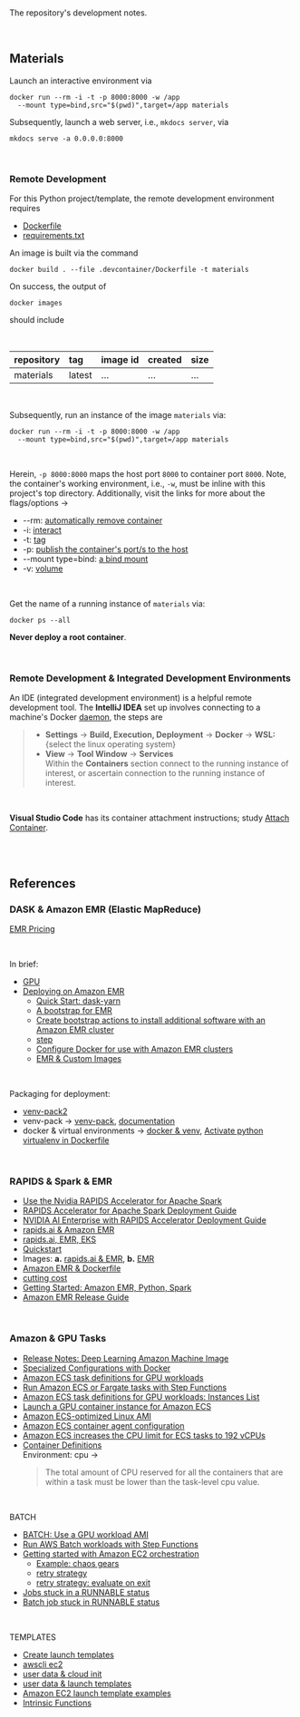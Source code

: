 <br>

The repository's development notes.

<br>

## Materials

Launch an interactive environment via

```shell
docker run --rm -i -t -p 8000:8000 -w /app 
  --mount type=bind,src="$(pwd)",target=/app materials
```

Subsequently, launch a web server, i.e., `mkdocs server`, via

```shell
mkdocs serve -a 0.0.0.0:8000
```

<br>

### Remote Development

For this Python project/template, the remote development environment requires

* [Dockerfile](../.devcontainer/Dockerfile)
* [requirements.txt](../.devcontainer/requirements.txt)

An image is built via the command

```shell
docker build . --file .devcontainer/Dockerfile -t materials
```

On success, the output of

```shell
docker images
```

should include

<br>

| repository | tag    | image id | created  | size     |
|:-----------|:-------|:---------|:---------|:---------|
| materials  | latest | $\ldots$ | $\ldots$ | $\ldots$ |


<br>

Subsequently, run an instance of the image `materials` via:

```shell
docker run --rm -i -t -p 8000:8000 -w /app 
  --mount type=bind,src="$(pwd)",target=/app materials
```

<br>

Herein, `-p 8000:8000` maps the host port `8000` to container port `8000`.  Note, the container's working environment,
i.e., `-w`, must be inline with this project's top directory.  Additionally, visit the links for more about the flags/options $\rightarrow$

* --rm: [automatically remove container](https://docs.docker.com/engine/reference/commandline/run/#:~:text=a%20container%20exits-,%2D%2Drm,-Automatically%20remove%20the)
* -i: [interact](https://docs.docker.com/engine/reference/commandline/run/#:~:text=and%20reaps%20processes-,%2D%2Dinteractive,-%2C%20%2Di)
* -t: [tag](https://docs.docker.com/get-started/02_our_app/#:~:text=Finally%2C%20the-,%2Dt,-flag%20tags%20your)
* -p: [publish the container's port/s to the host](https://docs.docker.com/engine/reference/commandline/run/#:~:text=%2D%2Dpublish%20%2C-,%2Dp,-Publish%20a%20container%E2%80%99s)
* --mount type=bind: [a bind mount](https://docs.docker.com/engine/storage/bind-mounts/#syntax)
* -v: [volume](https://docs.docker.com/engine/storage/volumes/)

<br>

Get the name of a running instance of ``materials`` via:

```shell
docker ps --all
```

**Never deploy a root container**.

<br>

### Remote Development & Integrated Development Environments

An IDE (integrated development environment) is a helpful remote development tool.  The **IntelliJ
IDEA** set up involves connecting to a machine's Docker [daemon](https://www.jetbrains.com/help/idea/docker.html#connect_to_docker), the steps are

> * **Settings** $\rightarrow$ **Build, Execution, Deployment** $\rightarrow$ **Docker** $\rightarrow$ **WSL:** {select the linux operating system}
> * **View** $\rightarrow$ **Tool Window** $\rightarrow$ **Services** <br>Within the **Containers** section connect to the running instance of interest, or ascertain connection to the running instance of interest.

<br>

**Visual Studio Code** has its container attachment instructions; study [Attach Container](https://code.visualstudio.com/docs/devcontainers/attach-container).


<br>
<br>


## References

### DASK & Amazon EMR (Elastic MapReduce)

[EMR Pricing](https://aws.amazon.com/emr/pricing/)

<br>

In brief:
* [GPU](https://docs.dask.org/en/stable/gpu.html)
* [Deploying on Amazon EMR](https://yarn.dask.org/en/latest/aws-emr.html)
  * [Quick Start: dask-yarn](https://yarn.dask.org/en/latest/quickstart.html)
  * [A bootstrap for EMR](https://github.com/dask/dask-yarn/blob/main/deployment_resources/aws-emr/bootstrap-dask)
  * [Create bootstrap actions to install additional software with an Amazon EMR cluster](https://docs.aws.amazon.com/emr/latest/ManagementGuide/emr-plan-bootstrap.html)
  * [step](https://docs.aws.amazon.com/emr/latest/ReleaseGuide/emr-spark-submit-step.html)
  * [Configure Docker for use with Amazon EMR clusters](https://docs.aws.amazon.com/emr/latest/ManagementGuide/emr-plan-docker.html)
  * [EMR & Custom Images](https://docs.aws.amazon.com/emr/latest/EMR-on-EKS-DevelopmentGuide/docker-custom-images-steps.html)

<br>

Packaging for deployment:
* [venv-pack2](https://pypi.org/project/venv-pack2/)
* venv-pack &rarr; [venv-pack](https://pypi.org/project/venv-pack/), [documentation](https://jcristharif.com/venv-pack/)
* docker & virtual environments &rarr; [docker & venv](https://coderivers.org/blog/docker-with-python-venv/), [Activate python virtualenv in Dockerfile](https://bobcares.com/blog/activate-python-virtualenv-in-dockerfile/)

<br>

### RAPIDS & Spark & EMR

* [Use the Nvidia RAPIDS Accelerator for Apache Spark](https://docs.aws.amazon.com/emr/latest/ReleaseGuide/emr-spark-rapids.html)
* [RAPIDS Accelerator for Apache Spark Deployment Guide](https://docs.nvidia.com/ai-enterprise/deployment/spark-rapids-accelerator/latest/emr.html)
* [NVIDIA AI Enterprise with RAPIDS Accelerator Deployment Guide](https://docs.nvidia.com/ai-enterprise/deployment/spark-rapids-accelerator/latest/index.html)
* [rapids.ai & Amazon EMR](https://docs.nvidia.com/ai-enterprise/deployment/spark-rapids-accelerator/latest/emr.html)
* [rapids.ai, EMR, EKS](https://aws.amazon.com/blogs/containers/run-spark-rapids-ml-workloads-with-gpus-on-amazon-emr-on-eks/)
* [Quickstart](https://docs.nvidia.com/spark-rapids/user-guide/latest/qualification/quickstart.html)
* Images: **a.** [rapids.ai & EMR](https://gallery.ecr.aws/emr-on-eks/spark/emr-7.0.0-spark-rapids), **b.** [EMR](https://gallery.ecr.aws/emr-on-eks?page=1)
* [Amazon EMR & Dockerfile](https://github.com/awslabs/data-on-eks/blob/main/ai-ml/emr-spark-rapids/examples/xgboost/Dockerfile)
* [cutting cost](https://developer.nvidia.com/blog/accelerated-data-analytics-faster-time-series-analysis-with-rapids-cudf/)
* [Getting Started: Amazon EMR, Python, Spark](https://docs.aws.amazon.com/emr/latest/ManagementGuide/emr-gs.html#emr-getting-started-plan-and-configure)
* [Amazon EMR Release Guide](https://docs.aws.amazon.com/emr/latest/ReleaseGuide/emr-780-release.html)

<br>

### Amazon & GPU Tasks

* [Release Notes: Deep Learning Amazon Machine Image](https://docs.aws.amazon.com/dlami/latest/devguide/appendix-ami-release-notes.html)
* [Specialized Configurations with Docker](https://docs.nvidia.com/datacenter/cloud-native/container-toolkit/latest/docker-specialized.html)
* [Amazon ECS task definitions for GPU workloads](https://docs.aws.amazon.com/AmazonECS/latest/developerguide/ecs-gpu.html)
* [Run Amazon ECS or Fargate tasks with Step Functions](https://docs.aws.amazon.com/step-functions/latest/dg/connect-ecs.html)
* [Amazon ECS task definitions for GPU workloads: Instances List](https://docs.aws.amazon.com/AmazonECS/latest/developerguide/ecs-gpu.html)
* [Launch a GPU container instance for Amazon ECS](https://docs.aws.amazon.com/AmazonECS/latest/developerguide/gpu-launch.html)
* [Amazon ECS-optimized Linux AMI](https://docs.aws.amazon.com/AmazonECS/latest/developerguide/ecs-optimized_AMI.html)
* [Amazon ECS container agent configuration](https://docs.aws.amazon.com/AmazonECS/latest/developerguide/ecs-agent-config.html)
* [Amazon ECS increases the CPU limit for ECS tasks to 192 vCPUs](https://aws.amazon.com/about-aws/whats-new/2025/02/amazon-ecs-increases-cpu-ecs-tasks/)
* [Container Definitions](https://docs.aws.amazon.com/AmazonECS/latest/developerguide/task_definition_parameters.html#container_definitions)<br>Environment: cpu &rarr; <blockquote>The total amount of CPU reserved for all the containers that are within a task must be lower than the task-level cpu value.</blockquote>

<br>

BATCH
* [BATCH: Use a GPU workload AMI](https://docs.aws.amazon.com/batch/latest/userguide/batch-gpu-ami.html)
* [Run AWS Batch workloads with Step Functions](https://docs.aws.amazon.com/step-functions/latest/dg/connect-batch.html)
* [Getting started with Amazon EC2 orchestration](https://docs.aws.amazon.com/batch/latest/userguide/getting-started-ec2.html)
  * [Example: chaos gears](https://chaosgears.com/blog/gpu-jobs-on-aws-batch)
  * [retry strategy](https://docs.aws.amazon.com/batch/latest/userguide/job_retries.html)
  * [retry strategy: evaluate on exit](https://docs.aws.amazon.com/batch/latest/userguide/job_definition_parameters-copy.html#retryStrategy-evaluateOnExit)
* [Jobs stuck in a RUNNABLE status](https://docs.aws.amazon.com/batch/latest/userguide/job_stuck_in_runnable.html)
* [Batch job stuck in RUNNABLE status](https://repost.aws/knowledge-center/batch-job-stuck-runnable-status)

<br>

TEMPLATES
* [Create launch templates](https://docs.aws.amazon.com/AWSCloudFormation/latest/UserGuide/quickref-ec2-launch-templates.html)
* [awscli ec2](https://awscli.amazonaws.com/v2/documentation/api/latest/reference/ec2/index.html#cli-aws-ec2)
* [user data & cloud init](https://cloudinit.readthedocs.io/en/latest/explanation/format.html#mime-multi-part-archive)
* [user data & launch templates](https://docs.aws.amazon.com/batch/latest/userguide/launch-templates.html)
* [Amazon EC2 launch template examples](https://docs.aws.amazon.com/batch/latest/userguide/launch-template-examples.html)
* [Intrinsic Functions](https://docs.aws.amazon.com/AWSCloudFormation/latest/UserGuide/intrinsic-function-reference-join.html)

<br>
<br>

<br>
<br>

<br>
<br>

<br>
<br>
